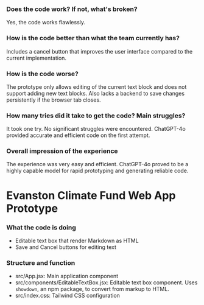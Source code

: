 ### Does the code work? If not, what's broken?
Yes, the code works flawlessly.

### How is the code better than what the team currently has?
Includes a cancel button that improves the user interface compared to the current implementation.

### How is the code worse?
The prototype only allows editing of the current text block and does not support adding new text blocks. Also lacks a backend to save changes persistently if the browser tab closes.

### How many tries did it take to get the code? Main struggles?
It took one try. No significant struggles were encountered. ChatGPT-4o provided accurate and efficient code on the first attempt.

### Overall impression of the experience
The experience was very easy and efficient. ChatGPT-4o proved to be a highly capable model for rapid prototyping and generating reliable code.

# Evanston Climate Fund Web App Prototype

### What the code is doing
- Editable text box that render Markdown as HTML
- Save and Cancel buttons for editing text

### Structure and function
- src/App.jsx: Main application component
- src/components/EditableTextBox.jsx: Editable text box component. Uses `showdown`, an npm package, to convert from markup to HTML.
- src/index.css: Tailwind CSS configuration
